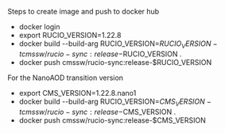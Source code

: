 Steps to create image and push to docker hub

* docker login
* export RUCIO_VERSION=1.22.8
* docker build  --build-arg RUCIO_VERSION=$RUCIO_VERSION -t cmssw/rucio-sync:release-$RUCIO_VERSION .
* docker push cmssw/rucio-sync:release-$RUCIO_VERSION

For the NanoAOD transition version

* export CMS_VERSION=1.22.8.nano1
* docker build  --build-arg RUCIO_VERSION=$CMS_VERSION -t cmssw/rucio-sync:release-$CMS_VERSION .
* docker push cmssw/rucio-sync:release-$CMS_VERSION
